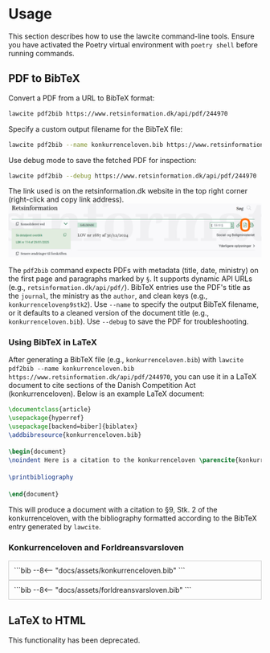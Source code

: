# Usage

This section describes how to use the lawcite command-line tools. Ensure you have activated the Poetry virtual environment with `poetry shell` before running commands.

## PDF to BibTeX

Convert a PDF from a URL to BibTeX format:
```bash
lawcite pdf2bib https://www.retsinformation.dk/api/pdf/244970
```

Specify a custom output filename for the BibTeX file:
```bash
lawcite pdf2bib --name konkurrenceloven.bib https://www.retsinformation.dk/api/pdf/244970
```

Use debug mode to save the fetched PDF for inspection:
```bash
lawcite pdf2bib --debug https://www.retsinformation.dk/api/pdf/244970
```

The link used is on the retsinformation.dk website in the top right corner (right-click and copy link address). 
![pdflink](assets/pdflink.png)

The `pdf2bib` command expects PDFs with metadata (title, date, ministry) on the first page and paragraphs marked by `§`. It supports dynamic API URLs (e.g., `retsinformation.dk/api/pdf/`). BibTeX entries use the PDF's title as the `journal`, the ministry as the `author`, and clean keys (e.g., `konkurrencelovenp9stk2`). Use `--name` to specify the output BibTeX filename, or it defaults to a cleaned version of the document title (e.g., `konkurrenceloven.bib`). Use `--debug` to save the PDF for troubleshooting.

### Using BibTeX in LaTeX

After generating a BibTeX file (e.g., `konkurrenceloven.bib`) with `lawcite pdf2bib --name konkurrenceloven.bib https://www.retsinformation.dk/api/pdf/244970`, you can use it in a LaTeX document to cite sections of the Danish Competition Act (konkurrenceloven). Below is an example LaTeX document:

```latex
\documentclass{article}
\usepackage{hyperref}
\usepackage[backend=biber]{biblatex}
\addbibresource{konkurrenceloven.bib}

\begin{document}
\noindent Here is a citation to the konkurrenceloven \parencite{konkurrencelovenp9stk2}.

\printbibliography

\end{document}
```
This will produce a document with a citation to §9, Stk. 2 of the konkurrenceloven, with the bibliography formatted according to the BibTeX entry generated by `lawcite`.

### Konkurrenceloven and Forldreansvarsloven
<div style="max-height: 400px; overflow-y: auto; border: 1px solid #ccc; padding: 10px;" markdown="1">
```bib
--8<-- "docs/assets/konkurrenceloven.bib"
```
</div>

<div style="max-height: 400px; overflow-y: auto; border: 1px solid #ccc; padding: 10px;" markdown="1">
```bib
--8<-- "docs/assets/forldreansvarsloven.bib"
```
</div>

## LaTeX to HTML

This functionality has been deprecated.
